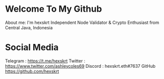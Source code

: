 # Welcome To My Github
About me:
I'm hexskrt Independent Node Validator & Crypto Enthusiast from Central Java, Indonesia

# Social Media

Telegram : https://t.me/hexskrt
Twitter : https://www.twitter.com/ashleycoles69
Discord : hexskrt.eth#7637
GitHub https://github.com/hexskrt
